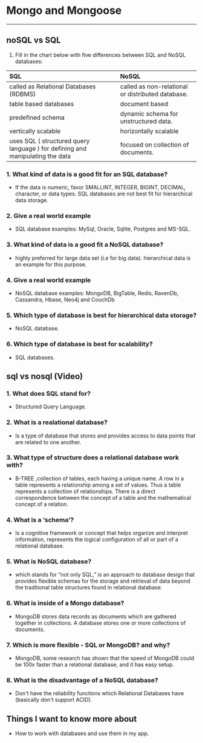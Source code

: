 # Mongo and Mongoose

-----

## noSQL vs SQL

1. Fill in the chart below with five differences between SQL and NoSQL databases:

| SQL                                                                           | NoSQL                                             |
| :---------------------------------------------------------------------------- | :------------------------------------------------ |
| called as Relational Databases (RDBMS)                                        | called as non-relational or distributed database. |
| table based databases                                                         | document based                                    |
| predefined schema                                                             | dynamic schema for unstructured data.             |
| vertically scalable                                                           | horizontally scalable                             |
| uses SQL ( structured query language ) for defining and manipulating the data | focused on collection of documents.               |

### 1. What kind of data is a good fit for an SQL database?

- If the data is numeric, favor SMALLINT, INTEGER, BIGINT, DECIMAL, character, or data types. SQL databases are not best fit for hierarchical data storage.

### 2. Give a real world example

- SQL database examples: MySql, Oracle, Sqlite, Postgres and MS-SQL.

### 3. What kind of data is a good fit a NoSQL database?

- highly preferred for large data set (i.e for big data). hierarchical data is an example for this purpose.

### 4. Give a real world example

- NoSQL database examples: MongoDB, BigTable, Redis, RavenDb, Cassandra, Hbase, Neo4j and CouchDb

### 5. Which type of database is best for hierarchical data storage?

- NoSQL database.

### 6. Which type of database is best for scalability?

- SQL databases.

## sql vs nosql (Video)

### 1. What does SQL stand for?

- Structured Query Language.

### 2. What is a realational database?

- Is a type of database that stores and provides access to data points that are related to one another.

### 3. What type of structure does a relational database work with?

- B-TREE ,collection of tables, each having a unique name. A row in a table represents a relationship among a set of values. Thus a table represents a collection of relationships. There is a direct correspondence between the concept of a table and the mathematical concept of a relation.

### 4. What is a ‘schema’?

- Is a cognitive framework or concept that helps organize and interpret information, represents the logical configuration of all or part of a relational database.

### 5. What is NoSQL database?

- which stands for “not only SQL,” is an approach to database design that provides flexible schemas for the storage and retrieval of data beyond the traditional table structures found in relational database.

### 6. What is inside of a Mongo database?

- MongoDB stores data records as documents which are gathered together in collections. A database stores one or more collections of documents.

### 7. Which is more flexible - SQL or MongoDB? and why?

- MongoDB, some research has shown that the speed of MongoDB could be 100x faster than a relational database, and it has easy setup.

### 8. What is the disadvantage of a NoSQL database?

- Don't have the reliability functions which Relational Databases have (basically don't support ACID).

## Things I want to know more about

- How to work with databases and use them in my app.
